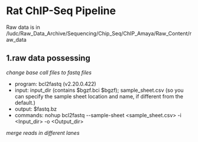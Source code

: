 # Rat ChIP-Seq Pipeline  
Raw data is in /ludc/Raw_Data_Archive/Sequencing/Chip_Seq/ChIP_Amaya/Raw_Content/raw_data
## 1.raw data possessing
*change base call files to fastq files*
* program: bcl2fastq (v2.20.0.422)
* input: input_dir (contains $bgzf.bci $bgzf); sample_sheet.csv (so you can specify the sample sheet location and name, if different from the default.)
* output: $fastq.bz
* commands: nohup bcl2fastq --sample-sheet <sample_sheet.csv> -i <Input_dir> -o <Output_dir>

*merge reads in different lanes*
